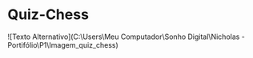 # Quiz-Chess
![Texto Alternativo](C:\Users\Meu Computador\Sonho Digital\Nicholas - Portifólio\P1\Imagem_quiz_chess)
